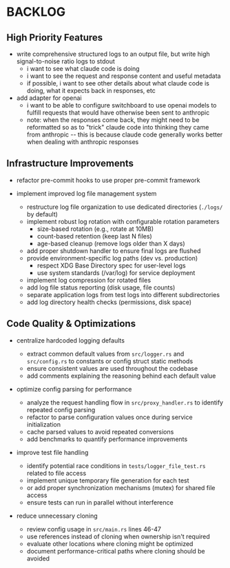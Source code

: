 # BACKLOG

## High Priority Features

- write comprehensive structured logs to an output file, but write high signal-to-noise ratio logs to stdout
   - i want to see what claude code is doing
   - i want to see the request and response content and useful metadata
   - if possible, i want to see other details about what claude code is doing, what it expects back in responses, etc
- add adapter for openai
   - i want to be able to configure switchboard to use openai models to fulfill requests that would have otherwise been sent to anthropic
   - note: when the responses come back, they might need to be reformatted so as to "trick" claude code into thinking they came from anthropic -- this is because claude code generally works better when dealing with anthropic responses

## Infrastructure Improvements

- refactor pre-commit hooks to use proper pre-commit framework

- implement improved log file management system
   - restructure log file organization to use dedicated directories (`./logs/` by default)
   - implement robust log rotation with configurable rotation parameters
      - size-based rotation (e.g., rotate at 10MB)
      - count-based retention (keep last N files)
      - age-based cleanup (remove logs older than X days)
   - add proper shutdown handler to ensure final logs are flushed
   - provide environment-specific log paths (dev vs. production)
      - respect XDG Base Directory spec for user-level logs
      - use system standards (/var/log) for service deployment
   - implement log compression for rotated files
   - add log file status reporting (disk usage, file counts)
   - separate application logs from test logs into different subdirectories
   - add log directory health checks (permissions, disk space)

## Code Quality & Optimizations

- centralize hardcoded logging defaults
   - extract common default values from `src/logger.rs` and `src/config.rs` to constants or config struct static methods
   - ensure consistent values are used throughout the codebase
   - add comments explaining the reasoning behind each default value

- optimize config parsing for performance
   - analyze the request handling flow in `src/proxy_handler.rs` to identify repeated config parsing
   - refactor to parse configuration values once during service initialization
   - cache parsed values to avoid repeated conversions
   - add benchmarks to quantify performance improvements

- improve test file handling
   - identify potential race conditions in `tests/logger_file_test.rs` related to file access
   - implement unique temporary file generation for each test
   - or add proper synchronization mechanisms (mutex) for shared file access
   - ensure tests can run in parallel without interference

- reduce unnecessary cloning
   - review config usage in `src/main.rs` lines 46-47
   - use references instead of cloning when ownership isn't required
   - evaluate other locations where cloning might be optimized
   - document performance-critical paths where cloning should be avoided
